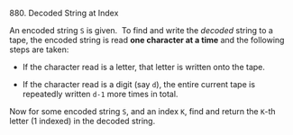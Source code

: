 880. Decoded String at Index

An encoded string `S` is given.  To find and write the *decoded* string to a
tape, the encoded string is read **one character at a time** and the following
steps are taken:

-   If the character read is a letter, that letter is written onto the tape.

-   If the character read is a digit (say `d`), the entire current tape is
    repeatedly written `d-1` more times in total.

Now for some encoded string `S`, and an index `K`, find and return the `K`-th
letter (1 indexed) in the decoded string.
